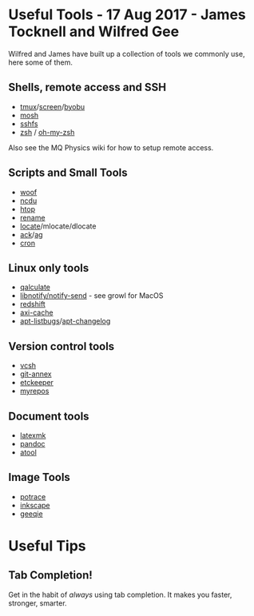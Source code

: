 # Useful Tools - 17 Aug 2017 - James Tocknell and Wilfred Gee

Wilfred and James have built up a collection of tools we commonly use, here some of them.

## Shells, remote access and SSH
* [tmux](https://github.com/tmux/tmux)/[screen](https://www.gnu.org/software/screen/)/[byobu](http://byobu.co/)
* [mosh](https://mosh.org/)
* [sshfs](https://github.com/libfuse/sshfs)
* [zsh](http://www.zsh.org/) / [oh-my-zsh](https://github.com/robbyrussell/oh-my-zsh)

Also see the MQ Physics wiki for how to setup remote access.

## Scripts and Small Tools
* [woof](http://www.home.unix-ag.org/simon/woof.html)
* [ncdu](https://dev.yorhel.nl/ncdu)
* [htop](http://hisham.hm/htop/)
* [rename](https://metacpan.org/release/File-Rename)
* [locate](https://savannah.gnu.org/projects/findutils/)/mlocate/dlocate
* [ack](https://beyondgrep.com/)/[ag](https://geoff.greer.fm/ag/)
* [cron](https://crontab.guru/)

## Linux only tools
* [qalculate](https://qalculate.github.io/)
* [libnotify/notify-send](https://wiki.archlinux.org/index.php/Desktop_notifications) - see growl for MacOS
* [redshift](http://jonls.dk/redshift/)
* [axi-cache](https://packages.debian.org/sid/apt-xapian-index)
* [apt-listbugs](https://alioth.debian.org/projects/apt-listbugs/)/[apt-changelog](https://packages.debian.org/sid/apt-listchanges)

## Version control tools
* [vcsh](https://github.com/RichiH/vcsh/blob/master/README.md)
* [git-annex](https://git-annex.branchable.com/)
* [etckeeper](https://etckeeper.branchable.com/)
* [myrepos](https://myrepos.branchable.com/)

## Document tools
* [latexmk](https://www.ctan.org/pkg/latexmk/?lang=en)
* [pandoc](http://pandoc.org/)
* [atool](http://www.nongnu.org/atool/)

## Image Tools
* [potrace](http://potrace.sourceforge.net/)
* [inkscape](https://inkscape.org/en/)
* [geeqie](http://geeqie.org/)

# Useful Tips

## Tab Completion!

Get in the habit of *always* using tab completion. It makes you faster, stronger, smarter.
